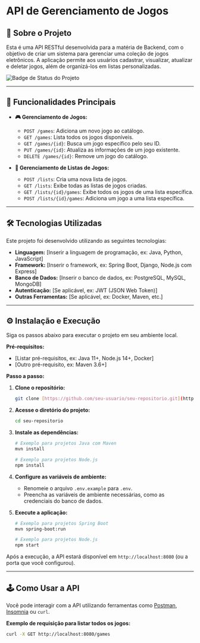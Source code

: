 # API de Gerenciamento de Jogos

## 📖 Sobre o Projeto

Esta é uma API RESTful desenvolvida para a matéria de Backend, com o objetivo de criar um sistema para gerenciar uma coleção de jogos eletrônicos. A aplicação permite aos usuários cadastrar, visualizar, atualizar e deletar jogos, além de organizá-los em listas personalizadas.

![Badge de Status do Projeto](https://img.shields.io/badge/status-em%20desenvolvimento-yellow)

---

## 🚀 Funcionalidades Principais

- **🎮 Gerenciamento de Jogos:**
    - `POST /games`: Adiciona um novo jogo ao catálogo.
    - `GET /games`: Lista todos os jogos disponíveis.
    - `GET /games/{id}`: Busca um jogo específico pelo seu ID.
    - `PUT /games/{id}`: Atualiza as informações de um jogo existente.
    - `DELETE /games/{id}`: Remove um jogo do catálogo.

- **📜 Gerenciamento de Listas de Jogos:**
    - `POST /lists`: Cria uma nova lista de jogos.
    - `GET /lists`: Exibe todas as listas de jogos criadas.
    - `GET /lists/{id}/games`: Exibe todos os jogos de uma lista específica.
    - `POST /lists/{id}/games`: Adiciona um jogo a uma lista específica.

---

## 🛠️ Tecnologias Utilizadas

Este projeto foi desenvolvido utilizando as seguintes tecnologias:

* **Linguagem:** [Inserir a linguagem de programação, ex: Java, Python, JavaScript]
* **Framework:** [Inserir o framework, ex: Spring Boot, Django, Node.js com Express]
* **Banco de Dados:** [Inserir o banco de dados, ex: PostgreSQL, MySQL, MongoDB]
* **Autenticação:** [Se aplicável, ex: JWT (JSON Web Token)]
* **Outras Ferramentas:** [Se aplicável, ex: Docker, Maven, etc.]

---

## ⚙️ Instalação e Execução

Siga os passos abaixo para executar o projeto em seu ambiente local.

**Pré-requisitos:**

* [Listar pré-requisitos, ex: Java 11+, Node.js 14+, Docker]
* [Outro pré-requisito, ex: Maven 3.6+]

**Passo a passo:**

1.  **Clone o repositório:**
    ```bash
    git clone [https://github.com/seu-usuario/seu-repositorio.git](https://github.com/seu-usuario/seu-repositorio.git)
    ```

2.  **Acesse o diretório do projeto:**
    ```bash
    cd seu-repositorio
    ```

3.  **Instale as dependências:**
    ```bash
    # Exemplo para projetos Java com Maven
    mvn install

    # Exemplo para projetos Node.js
    npm install
    ```

4.  **Configure as variáveis de ambiente:**
    * Renomeie o arquivo `.env.example` para `.env`.
    * Preencha as variáveis de ambiente necessárias, como as credenciais do banco de dados.

5.  **Execute a aplicação:**
    ```bash
    # Exemplo para projetos Spring Boot
    mvn spring-boot:run

    # Exemplo para projetos Node.js
    npm start
    ```

Após a execução, a API estará disponível em `http://localhost:8080` (ou a porta que você configurou).

---

## 🕹️ Como Usar a API

Você pode interagir com a API utilizando ferramentas como [Postman](https://www.postman.com/), [Insomnia](https://insomnia.rest/) ou `curl`.

**Exemplo de requisição para listar todos os jogos:**

```bash
curl -X GET http://localhost:8080/games
